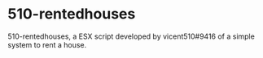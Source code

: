 # 510-rentedhouses
510-rentedhouses, a ESX script developed by vicent510#9416 of a simple system to rent a house.
